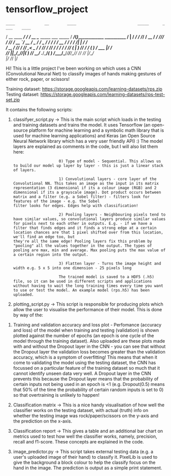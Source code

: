 # tensorflow_project

    ____             __        ____                           _____      _                              ___    ____
   / __ \____  _____/ /__     / __ \____ _____  ___  _____   / ___/_____(_)_____________  __________   /   |  /  _/
  / /_/ / __ \/ ___/ //_/    / /_/ / __ `/ __ \/ _ \/ ___/   \__ \/ ___/ / ___/ ___/ __ \/ ___/ ___/  / /| |  / /  
 / _, _/ /_/ / /__/ ,< _    / ____/ /_/ / /_/ /  __/ /      ___/ / /__/ (__  |__  ) /_/ / /  (__  )  / ___ |_/ /   
/_/ |_|\____/\___/_/|_( )  /_/    \__,_/ .___/\___/_( )    /____/\___/_/____/____/\____/_/  /____/  /_/  |_/___/   
                      |/              /_/           |/                                                             

Hi! This is a little project I've been working on which uses a CNN (Convolutional Neural Net) to classify images of hands making gestures of either rock, paper, or scissors!

Training dataset: https://storage.googleapis.com/learning-datasets/rps.zip
Testing dataset: https://storage.googleapis.com/learning-datasets/rps-test-set.zip

It contains the following scripts:

1. classifyer_script.py -> This is the main script which loads in the testing and training datasets and trains the model. It uses Tensorflow (an open-source platform for machine learning and a symbolic math library that is used for machine learning applications) and Keras (an Open Source Neural Network library which has a very user friendly API) :)
                           The model layers are explained as comments in the code, but I will also list them here:
   
                           0) Type of model - Sequential. This allows us to build our model up layer by layer - this is just a linear stack of layers.

                           1) Convolutional layers - core layer of the Convolutional NN. This takes an image as the input in its matrix representation (3 dimensional if its a colour image (RGB) and 2 dimensional if its a grayscale image). Dot product occurs between matrix and a filter (e.g. a Sobel filter) - filters look for features of the image - e.g. the Sobel                                filter looks for edges. Edges help with classification!

                           2) Pooling layers - Neighbouring pixels tend to have similar values, so convolutional layers produce similar values for pixels next to each other in outputs. E.g. - if we have a filter that finds edges and it finds a strong edge at a certain location chances are that 1 pixel shifted over from this location, we'll find an edge too, but                                  they're all the same edge! Pooling layers fix this problem by "pooling" all the values together in the output. The types of pooling are max, min and average. Max pooling puts the max value of a certain region into the output.

                           3) Flatten layer - Turns the image height and width e.g. 5 x 5 into one dimension - 25 pixels long

                           The trained model is saved to a HDF5 (.h5) file, so it can be used in different scripts and applications without having to wait the long training times every time you want to use or test the model. An example model (rps.h5) has been uploaded.


   

2. plotting_script.py -> This script is responsible for producing plots which allow the user to visualise the performance of their model. This is done by way of the:

1) Training and validation accuracy and loss plot - Perfomance (accuracy and loss) of the model when training and testing (validation) is shown plotted against the number of epochs (an epoch is one cycle of the model through the training dataset). Also uploaded are these plots made with and without the Dropout layer in the CNN - you can see that without the Dropout layer the validation loss becomes greater than the validation accuracy, which is a symptom of overfitting! This means that when it come to validating the model using the testing dataset, the CNN has focussed on a particular feature of the training dataset so much that it cannot identify unseen data very well. A Dropout layer in the CNN prevents this because the Dropout layer means that the probability of certain inputs not being used in an epoch is <1 (e.g. Dropout(0.5) means that 50% of the time the probability of certain random inputs is set to 0) so that overtraining is unlikely to happen!

2) Classification matrix -> This is a nice handy visualisation of how well the classifier works on the testing dataset, with actual (truth) info on whether the testing image was rock/paper/scissors on the y-axis and the prediction on the x-axis.
3) Classification report -> This gives a table and an additional bar chart on metrics used to test how well the classifier works, namely, precision, recall and f1-score. These concepts are explained in the code.




3. image_predictor.py -> This script takes external testing data (e.g. a user's uploaded image of their hand) to classify it. PixelLib is used to give the background a block colour to help the classify focus on the hand in the image. The prediction is output as a simple print statement. 

